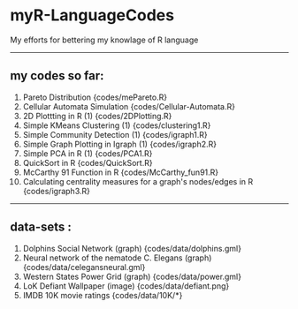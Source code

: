 # myR-LanguageCodes
My efforts for bettering my knowlage of R language
  
  ---
  my codes so far:
  ---
  
1. Pareto Distribution {codes/mePareto.R}
2. Cellular Automata Simulation {codes/Cellular-Automata.R}
3. 2D Plottting in R (1) {codes/2DPlotting.R}
4. Simple KMeans Clustering (1) {codes/clustering1.R}
5. Simple Community Detection (1) {codes/igraph1.R}
6. Simple Graph Plotting in Igraph (1) {codes/igraph2.R}
7. Simple PCA in R (1) {codes/PCA1.R}
8. QuickSort in R {codes/QuickSort.R}
9. McCarthy 91 Function in R {codes/McCarthy_fun91.R}
10. Calculating centrality measures for a graph's nodes/edges in R {codes/igraph3.R} 

  ---
  data-sets :
  ---

1. Dolphins Social Network (graph) {codes/data/dolphins.gml}
2. Neural network of the nematode C. Elegans (graph) {codes/data/celegansneural.gml}
3. Western States Power Grid (graph) {codes/data/power.gml}
4. LoK Defiant Wallpaper (image) {codes/data/defiant.png}
5. IMDB 10K movie ratings {codes/data/10K/*}
    
    
